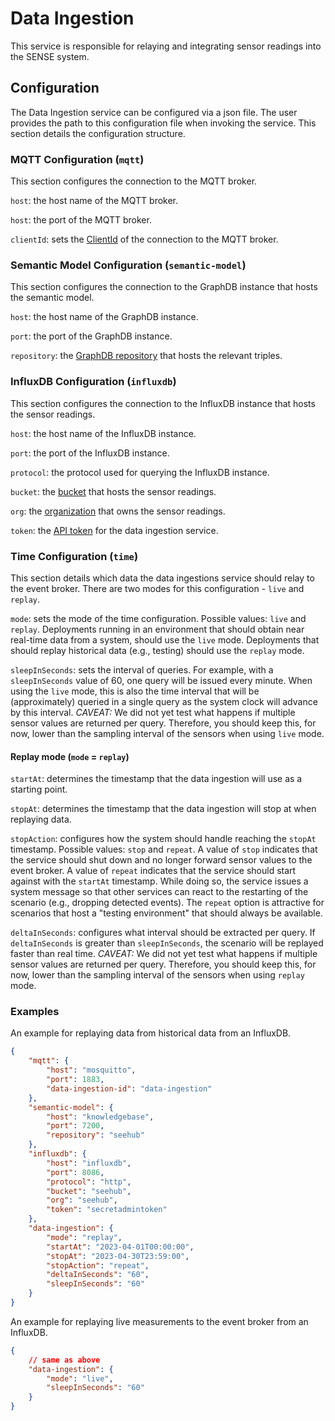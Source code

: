 # Data Ingestion

This service is responsible for relaying and integrating sensor readings into the SENSE system.

## Configuration

The Data Ingestion service can be configured via a json file. The user provides the path to this configuration file when invoking the service. This section details the configuration structure.

### MQTT Configuration (`mqtt`)

This section configures the connection to the MQTT broker.

`host`: the host name of the MQTT broker.

`host`: the port of the MQTT broker.

`clientId`: sets the [ClientId](https://www.hivemq.com/blog/mqtt-essentials-part-3-client-broker-connection-establishment/#heading-what-is-client-id-in-connect-mqtt-packet) of the connection to the MQTT broker.

### Semantic Model Configuration (`semantic-model`)

This section configures the connection to the GraphDB instance that hosts the semantic model.

`host`: the host name of the GraphDB instance.

`port`: the port of the GraphDB instance.

`repository`: the [GraphDB repository](https://graphdb.ontotext.com/documentation/10.7/repositories-overview.html) that hosts the relevant triples.

### InfluxDB Configuration (`influxdb`)

This section configures the connection to the InfluxDB instance that hosts the sensor readings.

`host`: the host name of the InfluxDB instance.

`port`: the port of the InfluxDB instance.

`protocol`: the protocol used for querying the InfluxDB instance.

`bucket`: the [bucket](https://docs.influxdata.com/influxdb/v2/admin/buckets/) that hosts the sensor readings.

`org`: the [organization](https://docs.influxdata.com/influxdb/v2/admin/organizations/) that owns the sensor readings.

`token`: the [API token](https://docs.influxdata.com/influxdb/v2/admin/tokens/) for the data ingestion service.

### Time Configuration (`time`)

This section details which data the data ingestions service should relay to the event broker. There are two modes for this configuration - `live` and `replay`. 

`mode`: sets the mode of the time configuration. Possible values: `live` and `replay`. Deployments running in an environment that should obtain near real-time data from a system, should use the `live` mode. Deployments that should replay historical data (e.g., testing) should use the `replay` mode.

`sleepInSeconds`: sets the interval of queries. For example, with a `sleepInSeconds` value of 60, one query will be issued every minute. When using the `live` mode, this is also the time interval that will be (approximately) queried in a single query as the system clock will advance by this interval. *CAVEAT:* We did not yet test what happens if multiple sensor values are returned per query. Therefore, you should keep this, for now, lower than the sampling interval of the sensors when using `live` mode.

#### Replay mode (`mode` = `replay`)

`startAt`: determines the timestamp that the data ingestion will use as a starting point.

`stopAt`: determines the timestamp that the data ingestion will stop at when replaying data.

`stopAction`: configures how the system should handle reaching the `stopAt` timestamp. Possible values: `stop` and `repeat`. A value of `stop` indicates that the service should shut down and no longer forward sensor values to the event broker. A value of `repeat` indicates that the service should start against with the `startAt` timestamp. While doing so, the service issues a system message so that other services can react to the restarting of the scenario (e.g., dropping detected events). The `repeat` option is attractive for scenarios that host a "testing environment" that should always be available.

`deltaInSeconds`: configures what interval should be extracted per query. If `deltaInSeconds` is greater than `sleepInSeconds`, the scenario will be replayed faster than real time. *CAVEAT:* We did not yet test what happens if multiple sensor values are returned per query. Therefore, you should keep this, for now, lower than the sampling interval of the sensors when using `replay` mode.

### Examples

An example for replaying data from historical data from an InfluxDB.

```json
{
    "mqtt": {
        "host": "mosquitto",
        "port": 1883,
        "data-ingestion-id": "data-ingestion"
    },
    "semantic-model": {
        "host": "knowledgebase",
        "port": 7200,
        "repository": "seehub"
    },
    "influxdb": {
        "host": "influxdb",
        "port": 8086,
        "protocol": "http",
        "bucket": "seehub",
        "org": "seehub",
        "token": "secretadmintoken"
    },
    "data-ingestion": {
        "mode": "replay",
        "startAt": "2023-04-01T00:00:00",
        "stopAt": "2023-04-30T23:59:00",
        "stopAction": "repeat",
        "deltaInSeconds": "60",
        "sleepInSeconds": "60"
    }
}
```

An example for replaying live measurements to the event broker from an InfluxDB.

```json
{
    // same as above
    "data-ingestion": {
        "mode": "live",
        "sleepInSeconds": "60"
    }
}
```